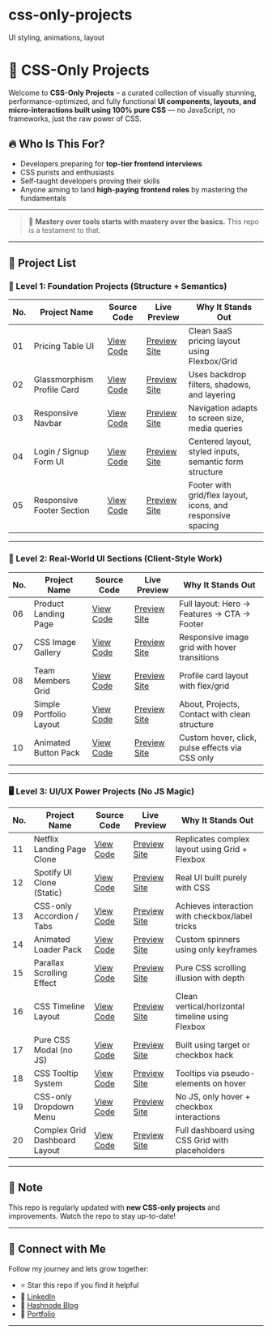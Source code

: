 # css-only-projects
UI styling, animations, layout

# 🎨 CSS-Only Projects

Welcome to **CSS-Only Projects** – a curated collection of visually stunning, performance-optimized, and fully functional **UI components, layouts, and micro-interactions built using 100% pure CSS** — no JavaScript, no frameworks, just the raw power of CSS.



## 🔥 Who Is This For?

- Developers preparing for **top-tier frontend interviews**
- CSS purists and enthusiasts
- Self-taught developers proving their skills
- Anyone aiming to land **high-paying frontend roles** by mastering the fundamentals

---

> 🧠 **Mastery over tools starts with mastery over the basics.** This repo is a testament to that.

---
## 📜 Project List

### 🧱 Level 1: Foundation Projects (Structure + Semantics)

| No. | Project Name               | Source Code | Live Preview | Why It Stands Out |
|-----|----------------------------|-------------|--------------|--------------------|
| 01  | Pricing Table UI           | [View Code](https://github.com/abdulmatin54/css-only-projects/tree/main/pricing%20table%20ui) | [Preview Site](https://abdulmatin54.github.io/css-only-projects/pricing%20table%20ui/index.html) | Clean SaaS pricing layout using Flexbox/Grid |
| 02  | Glassmorphism Profile Card | [View Code](https://github.com/abdulmatin54/css-only-projects/tree/main/Glassmorphism%20profile%20card) | [Preview Site](https://abdulmatin54.github.io/css-only-projects/Glassmorphism%20profile%20card/index.html) | Uses backdrop filters, shadows, and layering |
| 03  | Responsive Navbar          | [View Code](#) | [Preview Site](#) | Navigation adapts to screen size, media queries |
| 04  | Login / Signup Form UI     | [View Code](#) | [Preview Site](#) | Centered layout, styled inputs, semantic form structure |
| 05  | Responsive Footer Section  | [View Code](#) | [Preview Site](#) | Footer with grid/flex layout, icons, and responsive spacing |

---

### 🧩 Level 2: Real-World UI Sections (Client-Style Work)

| No. | Project Name               | Source Code | Live Preview | Why It Stands Out |
|-----|----------------------------|-------------|--------------|--------------------|
| 06  | Product Landing Page       | [View Code](#) | [Preview Site](#) | Full layout: Hero → Features → CTA → Footer |
| 07  | CSS Image Gallery          | [View Code](#) | [Preview Site](#) | Responsive image grid with hover transitions |
| 08  | Team Members Grid          | [View Code](#) | [Preview Site](#) | Profile card layout with flex/grid |
| 09  | Simple Portfolio Layout    | [View Code](#) | [Preview Site](#) | About, Projects, Contact with clean structure |
| 10  | Animated Button Pack       | [View Code](#) | [Preview Site](#) | Custom hover, click, pulse effects via CSS only |

---

### 🖥️ Level 3: UI/UX Power Projects (No JS Magic)

| No. | Project Name                   | Source Code | Live Preview | Why It Stands Out |
|-----|--------------------------------|-------------|--------------|--------------------|
| 11  | Netflix Landing Page Clone     | [View Code](#) | [Preview Site](#) | Replicates complex layout using Grid + Flexbox |
| 12  | Spotify UI Clone (Static)      | [View Code](#) | [Preview Site](#) | Real UI built purely with CSS |
| 13  | CSS-only Accordion / Tabs      | [View Code](#) | [Preview Site](#) | Achieves interaction with checkbox/label tricks |
| 14  | Animated Loader Pack           | [View Code](#) | [Preview Site](#) | Custom spinners using only keyframes |
| 15  | Parallax Scrolling Effect      | [View Code](#) | [Preview Site](#) | Pure CSS scrolling illusion with depth |
| 16  | CSS Timeline Layout            | [View Code](#) | [Preview Site](#) | Clean vertical/horizontal timeline using Flexbox |
| 17  | Pure CSS Modal (no JS)         | [View Code](#) | [Preview Site](#) | Built using target or checkbox hack |
| 18  | CSS Tooltip System             | [View Code](#) | [Preview Site](#) | Tooltips via pseudo-elements on hover |
| 19  | CSS-only Dropdown Menu         | [View Code](#) | [Preview Site](#) | No JS, only hover + checkbox interactions |
| 20  | Complex Grid Dashboard Layout  | [View Code](#) | [Preview Site](#) | Full dashboard using CSS Grid with placeholders |

---

## 📌 Note

This repo is regularly updated with **new CSS-only projects** and improvements. Watch the repo to stay up-to-date!

---
## 🚀 Connect with Me

Follow my journey and lets grow together:  
- ⭐ Star this repo if you find it helpful
- 📌 [LinkedIn](https://linkedin.com/in/YOUR-ID)
- 📘 [Hashnode Blog](https://YOUR-BLOG)
- 💼 [Portfolio](https://YOUR-PORTFOLIO)
---

